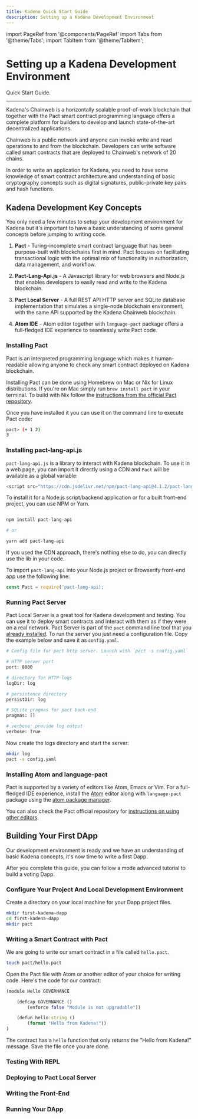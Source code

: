 ```yaml
---
title: Kadena Quick Start Guide
description: Setting up a Kadena Development Environment
---
```


import PageRef from '@components/PageRef'
import Tabs from '@theme/Tabs';
import TabItem from '@theme/TabItem';

# Setting up a Kadena Development Environment

Quick Start Guide.

---

Kadena's Chainweb is a horizontally scalable proof-of-work blockchain that together with the Pact smart contract programming language offers a complete platform for builders to develop and launch state-of-the-art decentralized applications.

Chainweb is a public network and anyone can invoke write and read operations to and from the blockchain. Developers can write software called smart contracts that are deployed to Chainweb's network of 20 chains.

In order to write an application for Kadena, you need to have some knowledge of smart contract architecture and understanding of basic cryptography concepts such as digital signatures, public-private key pairs and hash functions.

## Kadena Development Key Concepts

You only need a few minutes to setup your development environment for Kadena but it's important to have a basic understanding of some general concepts before jumping to writing code.

1. **Pact** - Turing-incomplete smart contract language that has been purpose-built with blockchains first in mind. Pact focuses on facilitating transactional logic with the optimal mix of functionality in authorization, data management, and workflow.

2. **Pact-Lang-Api.js** - A Javascript library for web browsers and Node.js that enables developers to easily read and write to the Kadena blockchain.

3. **Pact Local Server** - A full REST API HTTP server and SQLite database implementation that simulates a single-node blockchain environment, with the same API supported by the Kadena Chainweb blockchain.

4. **Atom IDE** - Atom editor together with `language-pact` package offers a full-fledged IDE experience to seamlessly write Pact code.


### Installing Pact

Pact is an interpreted programming language which makes it human-readable allowing anyone to check any smart contract deployed on Kadena blockchain.

Installing Pact can be done using Homebrew on Mac or Nix for Linux distributions. If you're on Mac simply run `brew install pact` in your terminal. To build with Nix follow the [instructions from the official Pact repository](https://github.com/kadena-io/pact#building-with-nix).

Once you have installed it you can use it on the command line to execute Pact code:

```bash
pact> (+ 1 2)
3
```

### Installing pact-lang-api.js

`pact-lang-api.js` is a library to interact with Kadena blockchain. To use it in a web page, you can import it directly using a CDN and `Pact` will be available as a global variable:

 ```js
 <script src="https://cdn.jsdelivr.net/npm/pact-lang-api@4.1.2/pact-lang-api-global.min.js"></script>
 ```

To install it for a Node.js script/backend application or for a built front-end project, you can use NPM or Yarn.

```bash

npm install pact-lang-api

# or

yarn add pact-lang-api
```

If you used the CDN approach, there's nothing else to do, you can directly use the lib in your code.

To import `pact-lang-api` into your Node.js project or Browserify front-end app use the following line:

```js
const Pact = require('pact-lang-api);
```

### Running Pact Server

Pact Local Server is a great tool for Kadena development and testing. You can use it to deploy smart contracts and interact with them as if they were on a real network.
Pact Server is part of the `pact` command line tool that you [already installed](#installing-pact). To run the server you just need a configuration file. Copy the example below and save it as `config.yaml`.

```bash
# Config file for pact http server. Launch with `pact -s config.yaml`

# HTTP server port
port: 8080

# directory for HTTP logs
logDir: log

# persistence directory
persistDir: log

# SQLite pragmas for pact back-end
pragmas: []

# verbose: provide log output
verbose: True
```

Now create the logs directory and start the server:

```bash
mkdir log
pact -s config.yaml
```

### Installing Atom and language-pact

Pact is supported by a variety of editors like Atom, Emacs or Vim. For a full-fledged IDE experience, install the [Atom](https://atom.io) editor along with `language-pact` package using the [atom package manager](https://flight-manual.atom.io/using-atom/sections/atom-packages/).

You can also check the Pact official repository for [instructions on using other editors](https://github.com/kadena-io/pact#supported-editors).

## Building Your First DApp

Our development environment is ready and we have an understanding of basic Kadena concepts, it's now time to write a first Dapp.

After you complete this guide, you can follow a mode advanced tutorial to build a voting Dapp.

### Configure Your Project And Local Development Environment

Create a directory on your local machine for your Dapp project files.

```bash
mkdir first-kadena-dapp
cd first-kadena-dapp
mkdir pact
```

### Writing a Smart Contract with Pact

We are going to write our smart contract in a file called `hello.pact`.

```bash
touch pact/hello.pact
```

Open the Pact file with Atom or another editor of your choice for writing code. Here's the code for our contract:

```clojure
(module Hello GOVERNANCE

    (defcap GOVERNANCE ()
        (enforce false "Module is not upgradable"))

    (defun hello:string ()
        (format "Hello from Kadena!"))
)
```

The contract has a `hello` function that only returns the "Hello from Kadena!" message. Save the file once you are done.

### Testing With REPL

### Deploying to Pact Local Server

### Writing the Front-End

### Running Your DApp
